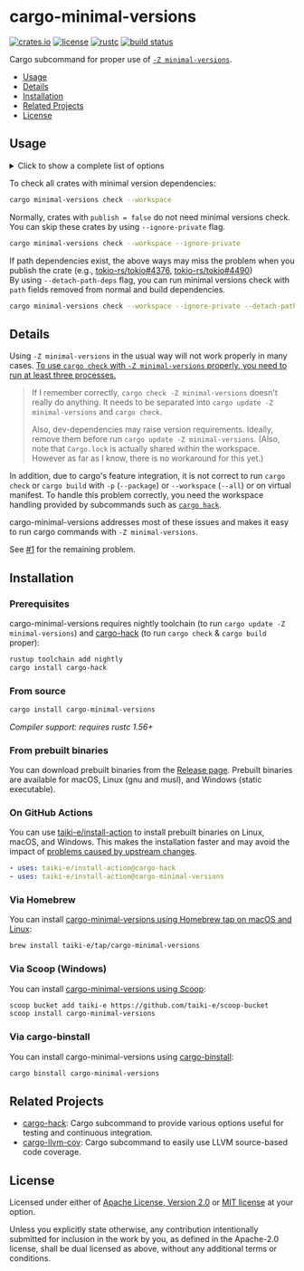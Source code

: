 # cargo-minimal-versions

[![crates.io](https://img.shields.io/crates/v/cargo-minimal-versions?style=flat-square&logo=rust)](https://crates.io/crates/cargo-minimal-versions)
[![license](https://img.shields.io/badge/license-Apache--2.0_OR_MIT-blue?style=flat-square)](#license)
[![rustc](https://img.shields.io/badge/rustc-1.56+-blue?style=flat-square&logo=rust)](https://www.rust-lang.org)
[![build status](https://img.shields.io/github/workflow/status/taiki-e/cargo-minimal-versions/CI/main?style=flat-square&logo=github)](https://github.com/taiki-e/cargo-minimal-versions/actions)

Cargo subcommand for proper use of [`-Z minimal-versions`][cargo#5657].

- [Usage](#usage)
- [Details](#details)
- [Installation](#installation)
- [Related Projects](#related-projects)
- [License](#license)

## Usage

<details>
<summary>Click to show a complete list of options</summary>

<!-- readme-long-help:start -->
```console
$ cargo minimal-versions --help
cargo-minimal-versions

Cargo subcommand for proper use of -Z minimal-versions.

USAGE:
    cargo minimal-versions <SUBCOMMAND> [CARGO_OPTIONS]

SUBCOMMANDS:
    build
    check
    test
    ...
```
<!-- readme-long-help:end -->

</details>

To check all crates with minimal version dependencies:

```sh
cargo minimal-versions check --workspace
```

Normally, crates with `publish = false` do not need minimal versions check. You can skip these crates by using `--ignore-private` flag.

```sh
cargo minimal-versions check --workspace --ignore-private
```

If path dependencies exist, the above ways may miss the problem when you publish the crate (e.g., [tokio-rs/tokio#4376], [tokio-rs/tokio#4490]) <br>
By using `--detach-path-deps` flag, you can run minimal versions check with `path` fields removed from normal and build dependencies.

```sh
cargo minimal-versions check --workspace --ignore-private --detach-path-deps
```

[tokio-rs/tokio#4376]: https://github.com/tokio-rs/tokio/pull/4376
[tokio-rs/tokio#4490]: https://github.com/tokio-rs/tokio/pull/4490

## Details

Using `-Z minimal-versions` in the usual way will not work properly in many cases. [To use `cargo check` with `-Z minimal-versions` properly, you need to run at least three processes.](https://github.com/tokio-rs/tokio/pull/3131#discussion_r521621961)

> If I remember correctly, `cargo check -Z minimal-versions` doesn't really do anything. It needs to be separated into `cargo update -Z minimal-versions` and `cargo check`.
>
> Also, dev-dependencies may raise version requirements. Ideally, remove them before run `cargo update -Z minimal-versions`. (Also, note that `Cargo.lock` is actually shared within the workspace. However as far as I know, there is no workaround for this yet.)

In addition, due to cargo's feature integration, it is not correct to run `cargo check` or `cargo build` with `-p` (`--package`) or `--workspace` (`--all`) or on virtual manifest. To handle this problem correctly, you need the workspace handling provided by subcommands such as [`cargo hack`][cargo-hack].

cargo-minimal-versions addresses most of these issues and makes it easy to run cargo commands with `-Z minimal-versions`.

See [#1](https://github.com/taiki-e/cargo-minimal-versions/issues/1) for the remaining problem.

## Installation

<!-- omit in toc -->
### Prerequisites

cargo-minimal-versions requires nightly
toolchain (to run `cargo update -Z minimal-versions`) and [cargo-hack] (to run `cargo check` & `cargo build` proper):

```sh
rustup toolchain add nightly
cargo install cargo-hack
```

<!-- omit in toc -->
### From source

```sh
cargo install cargo-minimal-versions
```

*Compiler support: requires rustc 1.56+*

<!-- TODO: test
cargo-minimal-versions is usually runnable with Cargo versions older than the Rust version
required for installation (e.g., `cargo +1.31 hack check`). Currently, to run
cargo-minimal-versions requires Cargo 1.26+.
-->

<!-- omit in toc -->
### From prebuilt binaries

You can download prebuilt binaries from the [Release page](https://github.com/taiki-e/cargo-minimal-versions/releases).
Prebuilt binaries are available for macOS, Linux (gnu and musl), and Windows (static executable).

<!-- omit in toc -->
### On GitHub Actions

You can use [taiki-e/install-action](https://github.com/taiki-e/install-action) to install prebuilt binaries on Linux, macOS, and Windows.
This makes the installation faster and may avoid the impact of [problems caused by upstream changes](https://github.com/tokio-rs/bytes/issues/506).

```yaml
- uses: taiki-e/install-action@cargo-hack
- uses: taiki-e/install-action@cargo-minimal-versions
```

<!-- omit in toc -->
### Via Homebrew

You can install [cargo-minimal-versions using Homebrew tap on macOS and Linux](https://github.com/taiki-e/homebrew-tap/blob/main/Formula/cargo-minimal-versions.rb):

```sh
brew install taiki-e/tap/cargo-minimal-versions
```

<!-- omit in toc -->
### Via Scoop (Windows)

You can install [cargo-minimal-versions using Scoop](https://github.com/taiki-e/scoop-bucket/blob/HEAD/bucket/cargo-minimal-versions.json):

```sh
scoop bucket add taiki-e https://github.com/taiki-e/scoop-bucket
scoop install cargo-minimal-versions
```

<!-- omit in toc -->
### Via cargo-binstall

You can install cargo-minimal-versions using [cargo-binstall](https://github.com/ryankurte/cargo-binstall):

```sh
cargo binstall cargo-minimal-versions
```

## Related Projects

- [cargo-hack]: Cargo subcommand to provide various options useful for testing and continuous integration.
- [cargo-llvm-cov]: Cargo subcommand to easily use LLVM source-based code coverage.

[cargo-hack]: https://github.com/taiki-e/cargo-hack
[cargo-llvm-cov]: https://github.com/taiki-e/cargo-llvm-cov
[cargo#5657]: https://github.com/rust-lang/cargo/issues/5657

## License

Licensed under either of [Apache License, Version 2.0](LICENSE-APACHE) or
[MIT license](LICENSE-MIT) at your option.

Unless you explicitly state otherwise, any contribution intentionally submitted
for inclusion in the work by you, as defined in the Apache-2.0 license, shall
be dual licensed as above, without any additional terms or conditions.
